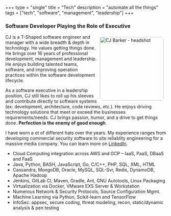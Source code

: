 +++
type = "single"
title = "Tech"
description = "automate all the things"
tags = ["tech", "software", "management", "leadership"]
+++

### Software Developer Playing the Role of Executive ###

<img style="width: 200; height: auto; float: right; margin: 8px; border-radius: 8px;"  src="/cj.png" alt="CJ Barker - headshot" />

CJ is a T-Shaped software engineer and manager with a wide breadth &amp; depth in technology.  He values getting things done. He brings over 16 years of professional development, management and leadership. He enjoys building talented teams, software, and improving operation practices within the software development lifecycle. 

As a software executive in a leadership position, CJ  still likes to roll up his sleeves and contribute directly to software systems (ex: development, architecture, code reviews, etc.). He enjoys driving technology solutions that meet or exceed the businesses requirements/needs. CJ brings passion, humor, and a drive to get things done. **Perfection is the enemy of good enough**.

I have worn a ot of different hats over the years.  My experience ranges from developing commercial security software to site reliablity engineering for a massive media company.  You can learn more on [LinkedIn](https://www.linkedin.com/in/cjbarkbark/).

* Cloud Computing integration across AWS and GCP – IaaS, PaaS, DBaaS and FaaS
* Java, Python, BASH, JavaScript, Go, C/C++, PHP, SQL, XML, HTML
* Cassandra, MongoDB, Oracle, MySQL, SQL-Svr, Redis, DynamoDB, Apache Hadoop
* Jenkins, GitLab CI, Maven, Gradle, Ant, GNU Autotools, Linux Packaging
* Virtualization via Docker, VMware EXS Server &amp; Workstation
* Numerous Network &amp; Security Protocols, Source Configuration Mgmt.
* Machine Learning via Python, Scikit-learn and TensorFlow
* InfoSec: appsec, secure coding, threat modeling, recon, static/dynamic analysis &amp; pen testing

